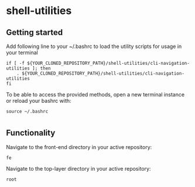 # shell-utilities

## Getting started

Add following line to your ~/.bashrc to load the utility scripts for usage in your terminal

```
if [ -f ${YOUR_CLONED_REPOSITORY_PATH}/shell-utilities/cli-navigation-utilities ]; then
    . ${YOUR_CLONED_REPOSITORY_PATH}/shell-utilities/cli-navigation-utilities
fi
```

To be able to access the provided methods, open a new terminal instance or reload your bashrc with: 
```
source ~/.bashrc
```


#

## Functionality

Navigate to the front-end directory in your active repository: 

```
fe
```

Navigate to the top-layer directory in your active repository:

```
root
```